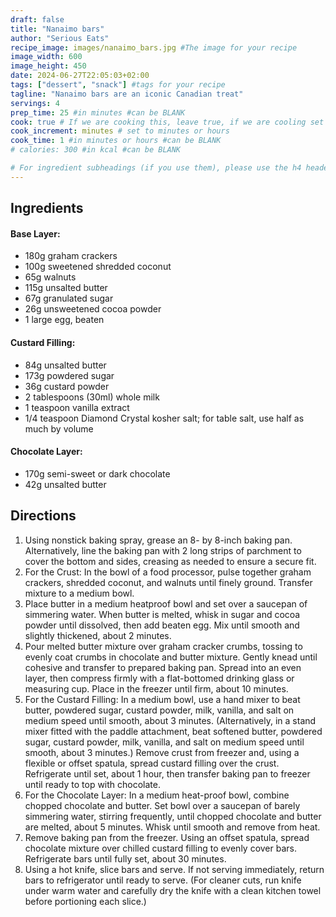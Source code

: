 ```yaml
---
draft: false
title: "Nanaimo bars"
author: "Serious Eats"
recipe_image: images/nanaimo_bars.jpg #The image for your recipe
image_width: 600
image_height: 450
date: 2024-06-27T22:05:03+02:00
tags: ["dessert", "snack"] #tags for your recipe
tagline: "Nanaimo bars are an iconic Canadian treat"
servings: 4
prep_time: 25 #in minutes #can be BLANK
cook: true # If we are cooking this, leave true, if we are cooling set to false
cook_increment: minutes # set to minutes or hours
cook_time: 1 #in minutes or hours #can be BLANK
# calories: 300 #in kcal #can be BLANK

# For ingredient subheadings (if you use them), please use the h4 header.  For print view I have those elements targeted
---
```



## Ingredients

#### Base Layer:
- 180g graham crackers
- 100g sweetened shredded coconut
- 65g walnuts
- 115g unsalted butter
- 67g granulated sugar
- 26g unsweetened cocoa powder
- 1 large egg, beaten

#### Custard Filling:
- 84g unsalted butter
- 173g powdered sugar
- 36g custard powder
- 2 tablespoons (30ml) whole milk
- 1 teaspoon vanilla extract
- 1/4 teaspoon Diamond Crystal kosher salt; for table salt, use half as much by volume

#### Chocolate Layer:
- 170g semi-sweet or dark chocolate 
- 42g unsalted butter


## Directions

1. Using nonstick baking spray, grease an 8- by 8-inch baking pan. Alternatively, line the baking pan with 2 long strips of parchment to cover the bottom and sides, creasing as needed to ensure a secure fit.
2. For the Crust: In the bowl of a food processor, pulse together graham crackers, shredded coconut, and walnuts until finely ground. Transfer mixture to a medium bowl.
3. Place butter in a medium heatproof bowl and set over a saucepan of simmering water. When butter is melted, whisk in sugar and cocoa powder until dissolved, then add beaten egg. Mix until smooth and slightly thickened, about 2 minutes.
4. Pour melted butter mixture over graham cracker crumbs, tossing to evenly coat crumbs in chocolate and butter mixture. Gently knead until cohesive and transfer to prepared baking pan. Spread into an even layer, then compress firmly with a flat-bottomed drinking glass or measuring cup. Place in the freezer until firm, about 10 minutes.
5. For the Custard Filling: In a medium bowl, use a hand mixer to beat butter, powdered sugar, custard powder, milk, vanilla, and salt on medium speed until smooth, about 3 minutes. (Alternatively, in a stand mixer fitted with the paddle attachment, beat softened butter, powdered sugar, custard powder, milk, vanilla, and salt on medium speed until smooth, about 3 minutes.) Remove crust from freezer and, using a flexible or offset spatula, spread custard filling over the crust. Refrigerate until set, about 1 hour, then transfer baking pan to freezer until ready to top with chocolate.
6. For the Chocolate Layer: In a medium heat-proof bowl, combine chopped chocolate and butter. Set bowl over a saucepan of barely simmering water, stirring frequently, until chopped chocolate and butter are melted, about 5 minutes. Whisk until smooth and remove from heat.
7. Remove baking pan from the freezer. Using an offset spatula, spread chocolate mixture over chilled custard filling to evenly cover bars. Refrigerate bars until fully set, about 30 minutes.
8. Using a hot knife, slice bars and serve. If not serving immediately, return bars to refrigerator until ready to serve. (For cleaner cuts, run knife under warm water and carefully dry the knife with a clean kitchen towel before portioning each slice.)
